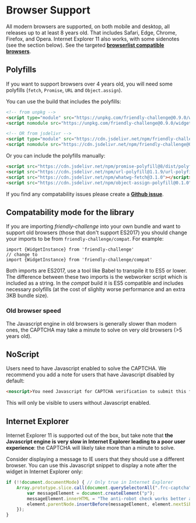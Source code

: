 # Browser Support

All modern browsers are supported, on both mobile and desktop, all releases up to at least 8 years old. That includes Safari, Edge, Chrome, Firefox, and Opera. Internet Explorer 11 also works, with some sidenotes (see the section below). See the targeted [**browserlist compatible browsers**](https://browserslist.dev/?q=c2luY2UgMjAxMywgbm90IGRlYWQsIG5vdCBpZSA8PTExLCBub3QgaWVfbW9iIDw9IDEx).

## Polyfills

If you want to support browsers over 4 years old, you will need some polyfills (`fetch`, `Promise`, `URL` and `Object.assign`).

You can use the build that includes the polyfills:
```html
<!-- from unpkg -->
<script type="module" src="https://unpkg.com/friendly-challenge@0.9.0/widget.module.min.js" async defer></script>
<script nomodule src="https://unpkg.com/friendly-challenge@0.9.0/widget.polyfilled.min.js" async defer></script>

<!-- OR from jsdelivr -->
<script type="module" src="https://cdn.jsdelivr.net/npm/friendly-challenge@0.9.0/dist/widget.module.min.js" async defer></script>
<script nomodule src="https://cdn.jsdelivr.net/npm/friendly-challenge@0.9.0/dist/widget.polyfilled.min.js" async defer></script>
```

Or you can include the polyfills manually:
```html
<script src="https://cdn.jsdelivr.net/npm/promise-polyfill@8/dist/polyfill.min.js"></script>
<script src="https://cdn.jsdelivr.net/npm/url-polyfill@1.1.9/url-polyfill.min.js"></script>
<script src="https://cdn.jsdelivr.net/npm/whatwg-fetch@3.1.0"></script>
<script src="https://cdn.jsdelivr.net/npm/object-assign-polyfill@0.1.0"></script>
```


If you find any compatability issues please create a [**Github issue**](https://github.com/FriendlyCaptcha/friendly-challenge/issues).

## Compatability mode for the library

If you are importing *friendly-challenge* into your own bundle and want to support old browsers (those that don't support ES2017) you should change your imports to be from `friendly-challenge/compat`. For example:

```
import {WidgetInstance} from 'friendly-challenge'
// change to
import {WidgetInstance} from 'friendly-challenge/compat'
```

Both imports are ES2017, use a tool like Babel to transpile it to ES5 or lower. The difference between these two imports is the webworker script which is included as a string. In the *compat* build it is ES5 compatible and includes necessary polyfills (at the cost of slighlty worse performance and an extra 3KB bundle size).

### Old browser speed
The Javascript engine in old browsers is generally slower than modern ones, the CAPTCHA may take a minute to solve on very old browsers (>5 years old).


## NoScript
Users need to have Javascript enabled to solve the CAPTCHA. We recommend you add a note for users that have Javascript disabled by default:
```html
<noscript>You need Javascript for CAPTCHA verification to submit this form.</noscript>
```

This will only be visible to users without Javascript enabled.

## Internet Explorer
Internet Explorer 11 is supported out of the box, but take note that **the Javascript engine is very slow in Internet Explorer leading to a poor user experience**: the CAPTCHA will likely take more than a minute to solve.

Consider displaying a message to IE users that they should use a different browser. You can use this Javascript snippet to display a note after the widget in Internet Explorer only:

```javascript
if (!!document.documentMode) { // Only true in Internet Explorer
    Array.prototype.slice.call(document.querySelectorAll(".frc-captcha")).forEach( function(element) {
        var messageElement = document.createElement("p");
        messageElement.innerHTML = "The anti-robot check works better and faster in modern browsers such as Edge, Firefox, or Chrome. Please consider updating your browser";
        element.parentNode.insertBefore(messageElement, element.nextSibling);
    });
}
```

